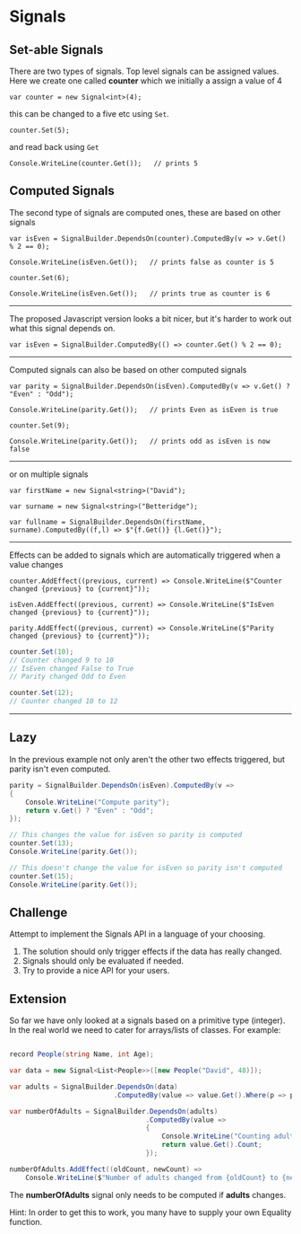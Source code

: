 # Signals

## Set-able Signals
There are two types of signals.  Top level signals can be assigned values.  Here we create one
called **counter** which we initially a assign a value of 4

`var counter = new Signal<int>(4);`

this can be changed to a five etc using `Set`.

`counter.Set(5);`

and read back using `Get`

`Console.WriteLine(counter.Get());   // prints 5`


## Computed Signals

The second type of signals are computed ones,  these are based on other signals

`var isEven = SignalBuilder.DependsOn(counter).ComputedBy(v => v.Get() % 2 == 0);`

`Console.WriteLine(isEven.Get());   // prints false as counter is 5`

`counter.Set(6);`

`Console.WriteLine(isEven.Get());   // prints true as counter is 6`

---


The proposed Javascript version looks a bit nicer,  but it's harder to work out what this signal depends on.

`var isEven = SignalBuilder.ComputedBy(() => counter.Get() % 2 == 0);`


---

Computed signals can also be based on other computed signals

`var parity = SignalBuilder.DependsOn(isEven).ComputedBy(v => v.Get() ? "Even" : "Odd");`

`Console.WriteLine(parity.Get());   // prints Even as isEven is true`

`counter.Set(9);`

`Console.WriteLine(parity.Get());   // prints odd as isEven is now false`

---
or on multiple signals

`var firstName = new Signal<string>("David");`

`var surname = new Signal<string>("Betteridge");`

`var fullname = SignalBuilder.DependsOn(firstName, surname).ComputedBy((f,l) => $"{f.Get()} {l.Get()}");`

---

Effects can be added to signals which are automatically triggered when a value changes

`counter.AddEffect((previous, current) => Console.WriteLine($"Counter changed {previous} to {current}"));`

`isEven.AddEffect((previous, current) => Console.WriteLine($"IsEven changed {previous} to {current}"));`

`parity.AddEffect((previous, current) => Console.WriteLine($"Parity changed {previous} to {current}"));`

``` csharp
counter.Set(10);
// Counter changed 9 to 10
// IsEven changed False to True
// Parity changed Odd to Even
```

``` csharp
counter.Set(12);
// Counter changed 10 to 12
```

---

## Lazy 

In the previous example not only aren't the other two effects triggered, but parity isn't even computed.

``` csharp
parity = SignalBuilder.DependsOn(isEven).ComputedBy(v =>
{
    Console.WriteLine("Compute parity");
    return v.Get() ? "Even" : "Odd";
});

// This changes the value for isEven so parity is computed
counter.Set(13);
Console.WriteLine(parity.Get());

// This doesn't change the value for isEven so parity isn't computed
counter.Set(15);
Console.WriteLine(parity.Get());
```

## Challenge

Attempt to implement the Signals API in a language of your choosing.
1. The solution should only trigger effects if the data has really changed.
2. Signals should only be evaluated if needed.
3. Try to provide a nice API for your users.


## Extension

So far we have only looked at a signals based on a primitive type (integer).  In the real world we need to
cater for arrays/lists of classes.  For example:

``` csharp

record People(string Name, int Age);

var data = new Signal<List<People>>([new People("David", 48)]); 

var adults = SignalBuilder.DependsOn(data)
                          .ComputedBy(value => value.Get().Where(p => p.Age > 18).ToList());

var numberOfAdults = SignalBuilder.DependsOn(adults)
                                  .ComputedBy(value =>
                                  {
                                      Console.WriteLine("Counting adults");
                                      return value.Get().Count;
                                  });

numberOfAdults.AddEffect((oldCount, newCount) => 
    Console.WriteLine($"Number of adults changed from {oldCount} to {newCount}"));

```

The **numberOfAdults** signal only needs to be computed if **adults** changes.

Hint: In order to get this to work,  you many have to supply your own Equality function.